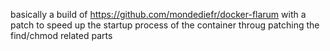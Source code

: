 basically a build of https://github.com/mondediefr/docker-flarum with a patch to speed up the startup process of the container throug patching the find/chmod related parts
